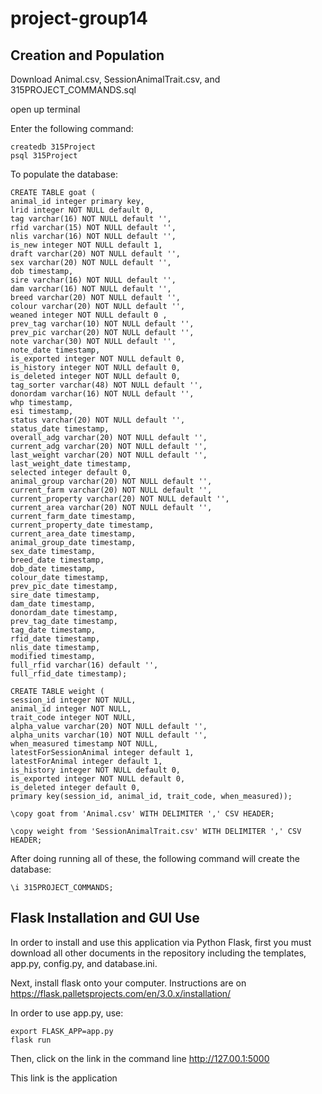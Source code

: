 # project-group14

## Creation and Population
Download Animal.csv, SessionAnimalTrait.csv, and 315PROJECT_COMMANDS.sql

open up terminal

Enter the following command:

```
createdb 315Project
psql 315Project
```

To populate the database:

```
CREATE TABLE goat (
animal_id integer primary key,
lrid integer NOT NULL default 0,
tag varchar(16) NOT NULL default '',
rfid varchar(15) NOT NULL default '',
nlis varchar(16) NOT NULL default '',
is_new integer NOT NULL default 1,
draft varchar(20) NOT NULL default '',
sex varchar(20) NOT NULL default '',
dob timestamp,
sire varchar(16) NOT NULL default '',
dam varchar(16) NOT NULL default '',
breed varchar(20) NOT NULL default '',
colour varchar(20) NOT NULL default '',
weaned integer NOT NULL default 0 ,
prev_tag varchar(10) NOT NULL default '',
prev_pic varchar(20) NOT NULL default '',
note varchar(30) NOT NULL default '',
note_date timestamp,
is_exported integer NOT NULL default 0,
is_history integer NOT NULL default 0,
is_deleted integer NOT NULL default 0,
tag_sorter varchar(48) NOT NULL default '',
donordam varchar(16) NOT NULL default '',
whp timestamp,
esi timestamp,
status varchar(20) NOT NULL default '',
status_date timestamp,
overall_adg varchar(20) NOT NULL default '',
current_adg varchar(20) NOT NULL default '',
last_weight varchar(20) NOT NULL default '',
last_weight_date timestamp,
selected integer default 0,
animal_group varchar(20) NOT NULL default '',
current_farm varchar(20) NOT NULL default '',
current_property varchar(20) NOT NULL default '',
current_area varchar(20) NOT NULL default '',
current_farm_date timestamp,
current_property_date timestamp,
current_area_date timestamp,
animal_group_date timestamp,
sex_date timestamp,
breed_date timestamp,
dob_date timestamp,
colour_date timestamp,
prev_pic_date timestamp,
sire_date timestamp,
dam_date timestamp,
donordam_date timestamp,
prev_tag_date timestamp,
tag_date timestamp,
rfid_date timestamp,
nlis_date timestamp,
modified timestamp,
full_rfid varchar(16) default '',
full_rfid_date timestamp);

CREATE TABLE weight (
session_id integer NOT NULL,
animal_id integer NOT NULL,
trait_code integer NOT NULL,
alpha_value varchar(20) NOT NULL default '',
alpha_units varchar(10) NOT NULL default '',
when_measured timestamp NOT NULL,
latestForSessionAnimal integer default 1,
latestForAnimal integer default 1,
is_history integer NOT NULL default 0,
is_exported integer NOT NULL default 0,
is_deleted integer default 0,
primary key(session_id, animal_id, trait_code, when_measured));

\copy goat from 'Animal.csv' WITH DELIMITER ',' CSV HEADER;

\copy weight from 'SessionAnimalTrait.csv' WITH DELIMITER ',' CSV HEADER;
```

After doing running all of these, the following command will create the database:

```
\i 315PROJECT_COMMANDS;
```

## Flask Installation and GUI Use

In order to install and use this application via Python Flask, first you must download all other documents in the repository including the templates, app.py, config.py, and database.ini.

Next, install flask onto your computer. Instructions are on https://flask.palletsprojects.com/en/3.0.x/installation/

In order to use app.py, use:

```
export FLASK_APP=app.py
flask run
```

Then, click on the link in the command line http://127.00.1:5000

This link is the application


